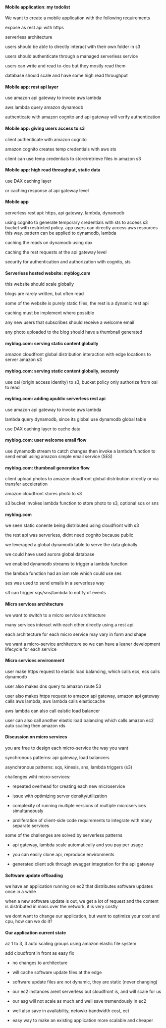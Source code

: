#### Mobile application: my todolist

We want to create a mobile application with the following requirements

expose as rest api with https

serverless architecture

users should be able to directly interact with their own folder in s3

users should authenticate through a managed serverless service

users can write and read to-dos but they mostly read them

database should scale and have some high read throughput

#### Mobile app: rest api layer

use amazon api gateway to invoke aws lambda

aws lambda query amazon dynamodb

authenticate with amazon cognito and api gateway will verify authentication

#### Mobile app: giving users access to s3

client authenticate with amazon cognito

amazon cognito creates temp credentials with aws sts

client can use temp credentials to store/retrieve files in amazon s3

#### Mobile app: high read throughput, static data

use DAX caching layer

or caching response at api gateway level

#### Mobile app

serverless rest api: https, api gateway, lambda, dynamodb

using cognito to generate temporary credentials with sts to access s3 bucket with restricted policy. app users can directly access aws resources this way. pattern can be applied to dynamodb, lambda

caching the reads on dynamodb using dax

caching the rest requests at the api gateway level

security for authentication and authorization with cognito, sts

#### Serverless hosted website: myblog.com

this website should scale globally

blogs are rarely written, but often read

some of the website is purely static files, the rest is a dynamic rest api

caching must be implement where possible

any new users that subscribes should receive a welcome email

any photo uploaded to the blog should have a thumbnail generated

#### myblog.com: serving static content globally

amazon cloudfront global distribution interaction with edge locations to server amazon s3

#### myblog.com: serving static content globally, securely

use oai (origin access identity) to s3, bucket policy only authorize from oai to read

#### myblog.com: adding apublic serverless rest api

use amazon api gateway to invoke aws lambda

lambda query dynamodb, since its global use dynamodb global table

use DAX caching layer to cache data

#### myblog.com: user welcome email flow

use dynamodb stream to catch changes then invoke a lambda function to send email using amazon simple email service (SES)

#### myblog.com: thumbnail generation flow

client upload photos to amazon cloudfront global distribution directly or via transfer acceleration

amazon cloudfront stores photo to s3

s3 bucket invokes lambda function to store photo to s3, optional sqs or sns

#### myblog.com

we seen static conente being distributed using cloudfront with s3

the rest api was serverless, didnt need cognito because public

we leveraged a global dynamodb table to serve the data globally

we could have used aurora global database

we enabled dynamodb streams to trigger a lambda function

the lambda function had an iam role which could use ses

ses was used to send emails in a serverless way

s3 can trigger sqs/sns/lambda to notify of events

#### Micro services architecture

we want to switch to a micro service architecture

many services interact with each other directly using a rest api

each architecture for each micro service may vary in form and shape

we want a micro-service architecture so we can have a leaner development lifecycle for each service

#### Micro services environment

user make https request to elastic load balancing, which calls ecs, ecs calls dynamodb

user also makes dns query to amazon route 53

user also makes https request to amazon api gateway, amazon api gateway calls aws lambda, aws lambda calls elasticcache

aws lambda can also call ealstic load balancer

user can also call another elastic load balancing which calls amazon ec2 auto scaling then amazon rds

#### Discussion on micro services

you are free to design each micro-service the way you want

synchronous patterns: api gateway, load balancers

asynchronous patterns: sqs, kinesis, sns, lambda triggers (s3)

challenges wiht micro-services:

- repeated overhead for creating each new microservice

- issue with optimizing server density/utilization

- complexity of running multiple versions of multiple microservices simultaneously

- proliferation of client-side code requirements to integrate with many separate services

some of the challenges are solved by serverless patterns

- api gateway, lambda scale automatically and you pay per usage

- you can easily clone api, reproduce environments

- generated client sdk through swagger integration for the api gateway

#### Software update offloading

we have an application running on ec2 that distributes software updates once in a while

when a new software update is out, we get a lot of request and the content is distributed in mass over the network, it is very costly

we dont want to change our application, but want to optimize your cost and cpu, how can we do it?

#### Our application current state

az 1 to 3, 3 auto scaling groups using amazon elastic file system

add cloudfront in front as easy fix

- no changes to architecture

- will cache software update files at the edge

- software update files are not dynamic, they are static (never changing)

- our ec2 instances arent serverless but cloudfront is, and will scale for us

- our asg will not scale as much and well save tremendously in ec2

- well also save in availability, netowkr bandwidth cost, ect

- easy way to make an existing application more scalable and cheaper






